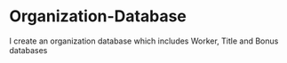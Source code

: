 # Organization-Database
I create an organization database which includes Worker, Title and Bonus databases
